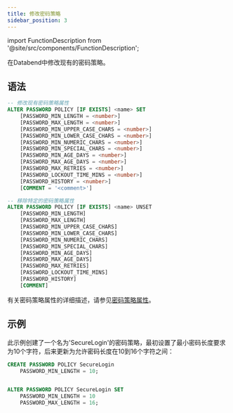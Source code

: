 ```yaml
---
title: 修改密码策略
sidebar_position: 3
---
```

import FunctionDescription from '@site/src/components/FunctionDescription';

<FunctionDescription description="Introduced or updated: v1.2.283"/>

在Databend中修改现有的密码策略。

## 语法

```sql
-- 修改现有密码策略属性
ALTER PASSWORD POLICY [IF EXISTS] <name> SET
    [PASSWORD_MIN_LENGTH = <number>]
    [PASSWORD_MAX_LENGTH = <number>]
    [PASSWORD_MIN_UPPER_CASE_CHARS = <number>]
    [PASSWORD_MIN_LOWER_CASE_CHARS = <number>]
    [PASSWORD_MIN_NUMERIC_CHARS = <number>]
    [PASSWORD_MIN_SPECIAL_CHARS = <number>]
    [PASSWORD_MIN_AGE_DAYS = <number>]
    [PASSWORD_MAX_AGE_DAYS = <number>]
    [PASSWORD_MAX_RETRIES = <number>]
    [PASSWORD_LOCKOUT_TIME_MINS = <number>]
    [PASSWORD_HISTORY = <number>]
    [COMMENT = '<comment>']

-- 移除特定的密码策略属性
ALTER PASSWORD POLICY [IF EXISTS] <name> UNSET
    [PASSWORD_MIN_LENGTH]
    [PASSWORD_MAX_LENGTH]
    [PASSWORD_MIN_UPPER_CASE_CHARS]
    [PASSWORD_MIN_LOWER_CASE_CHARS]
    [PASSWORD_MIN_NUMERIC_CHARS]
    [PASSWORD_MIN_SPECIAL_CHARS]
    [PASSWORD_MIN_AGE_DAYS]
    [PASSWORD_MAX_AGE_DAYS]
    [PASSWORD_MAX_RETRIES]
    [PASSWORD_LOCKOUT_TIME_MINS]
    [PASSWORD_HISTORY]
    [COMMENT]
```

有关密码策略属性的详细描述，请参见[密码策略属性](create-password-policy.md#password-policy-attributes)。

## 示例

此示例创建了一个名为'SecureLogin'的密码策略，最初设置了最小密码长度要求为10个字符，后来更新为允许密码长度在10到16个字符之间：

```sql
CREATE PASSWORD POLICY SecureLogin
    PASSWORD_MIN_LENGTH = 10;


ALTER PASSWORD POLICY SecureLogin SET
    PASSWORD_MIN_LENGTH = 10
    PASSWORD_MAX_LENGTH = 16;
```